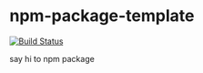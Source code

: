 # npm-package-template

[![Build Status](https://travis-ci.org/Deval520/npm-package-template.svg?branch=master)](https://travis-ci.org/Deval520/npm-package-template)


say hi to npm package
